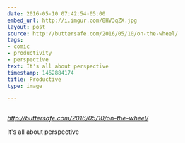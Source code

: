 ```yaml
---
date: 2016-05-10 07:42:54-05:00
embed_url: http://i.imgur.com/8HV3qZX.jpg
layout: post
source: http://buttersafe.com/2016/05/10/on-the-wheel/
tags:
- comic
- productivity
- perspective
text: It's all about perspective
timestamp: 1462884174
title: Productive
type: image

---
```

<img src="http://i.imgur.com/8HV3qZX.jpg" alt="" />

<cite>http://buttersafe.com/2016/05/10/on-the-wheel/</cite>

It's all about perspective